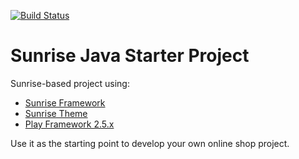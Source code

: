 [![Build Status](https://travis-ci.org/commercetools/commercetools-sunrise-java-starter.svg?branch=master)](https://travis-ci.org/commercetools/commercetools-sunrise-java-starter)

# Sunrise Java Starter Project
Sunrise-based project using:
- [Sunrise Framework](https://github.com/commercetools/commercetools-sunrise-java)
- [Sunrise Theme](https://github.com/commercetools/commercetools-sunrise-theme)
- [Play Framework 2.5.x](https://www.playframework.com/documentation/2.5.x/Home)

Use it as the starting point to develop your own online shop project.
